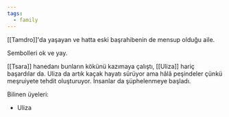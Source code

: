```yaml
---  
tags:
  - family  
---  
```

  
[[Tamdro]]'da yaşayan ve hatta eski başrahibenin de mensup olduğu aile.  
  
Sembolleri ok ve yay.  
  
[[Tsara]] hanedanı bunların kökünü kazımaya çalıştı, [[Uliza]] hariç başardılar da. Uliza da artık kaçak hayatı sürüyor ama hâlâ peşindeler çünkü meşruiyete tehdit oluşturuyor. İnsanlar da şüphelenmeye başladı.  
  
Bilinen üyeleri:  
- Uliza  

